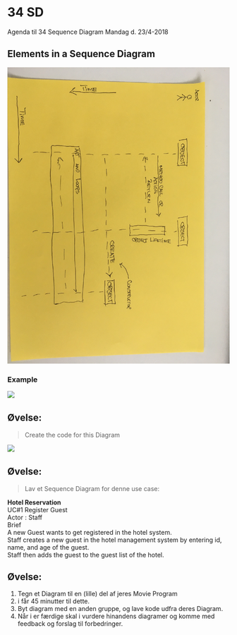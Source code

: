 # 34 SD
Agenda til 34 Sequence Diagram Mandag d. 23/4-2018

## Elements in a Sequence Diagram
<img src="https://github.com/dat18v2/34_sd/blob/master/img/IMG_3741.JPG" width="600px">

### Example
<img src="https://github.com/dat18v2/34_sd/blob/master/img/ATM_SD.JPG" width="600px">

## Øvelse: 

> Create the code for this Diagram    

<img src="https://github.com/dat18v2/34_sd/blob/master/img/SD_Exercise.JPG" width="600px">

## Øvelse:
> Lav et Sequence Diagram for denne use case:

**Hotel Reservation**    
UC#1 Register Guest    
Actor : Staff    
Brief    
A new Guest wants to get registered in the hotel system.    
Staff creates a new guest in the hotel management system by entering  id, name, and age of the guest.    
Staff then adds the guest to the guest list of the hotel.

## Øvelse:

1. Tegn et Diagram til en (lille) del af jeres Movie Program
  1. i får 45 minutter til dette.
2. Byt diagram med en anden gruppe, og lave kode udfra deres Diagram.
  2. Når i er færdige skal i vurdere hinandens diagramer og komme med feedback og forslag til forbedringer. 
